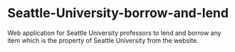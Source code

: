 # Seattle-University-borrow-and-lend


Web application for  Seattle University professors to lend and borrow any item which is the property of Seattle University from the website.
